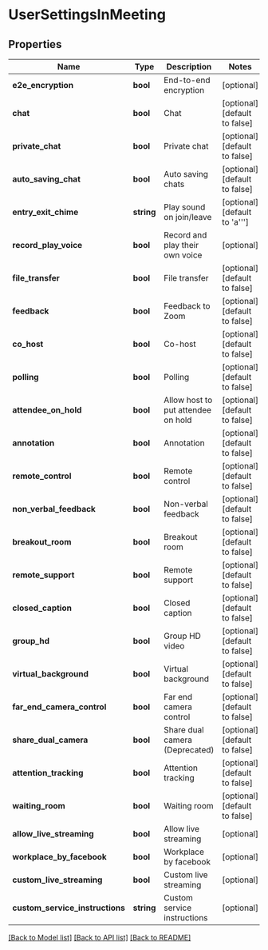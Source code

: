 # UserSettingsInMeeting

## Properties
Name | Type | Description | Notes
------------ | ------------- | ------------- | -------------
**e2e_encryption** | **bool** | End-to-end encryption | [optional] 
**chat** | **bool** | Chat | [optional] [default to false]
**private_chat** | **bool** | Private chat | [optional] [default to false]
**auto_saving_chat** | **bool** | Auto saving chats | [optional] [default to false]
**entry_exit_chime** | **string** | Play sound on join/leave | [optional] [default to 'a''']
**record_play_voice** | **bool** | Record and play their own voice | [optional] 
**file_transfer** | **bool** | File transfer | [optional] [default to false]
**feedback** | **bool** | Feedback to Zoom | [optional] [default to false]
**co_host** | **bool** | Co-host | [optional] [default to false]
**polling** | **bool** | Polling | [optional] [default to false]
**attendee_on_hold** | **bool** | Allow host to put attendee on hold | [optional] [default to false]
**annotation** | **bool** | Annotation | [optional] [default to false]
**remote_control** | **bool** | Remote control | [optional] [default to false]
**non_verbal_feedback** | **bool** | Non-verbal feedback | [optional] [default to false]
**breakout_room** | **bool** | Breakout room | [optional] [default to false]
**remote_support** | **bool** | Remote support | [optional] [default to false]
**closed_caption** | **bool** | Closed caption | [optional] [default to false]
**group_hd** | **bool** | Group HD video | [optional] [default to false]
**virtual_background** | **bool** | Virtual background | [optional] [default to false]
**far_end_camera_control** | **bool** | Far end camera control | [optional] [default to false]
**share_dual_camera** | **bool** | Share dual camera (Deprecated) | [optional] [default to false]
**attention_tracking** | **bool** | Attention tracking | [optional] [default to false]
**waiting_room** | **bool** | Waiting room | [optional] [default to false]
**allow_live_streaming** | **bool** | Allow live streaming | [optional] 
**workplace_by_facebook** | **bool** | Workplace by facebook | [optional] 
**custom_live_streaming** | **bool** | Custom live streaming | [optional] 
**custom_service_instructions** | **string** | Custom service instructions | [optional] 

[[Back to Model list]](../README.md#documentation-for-models) [[Back to API list]](../README.md#documentation-for-api-endpoints) [[Back to README]](../README.md)



